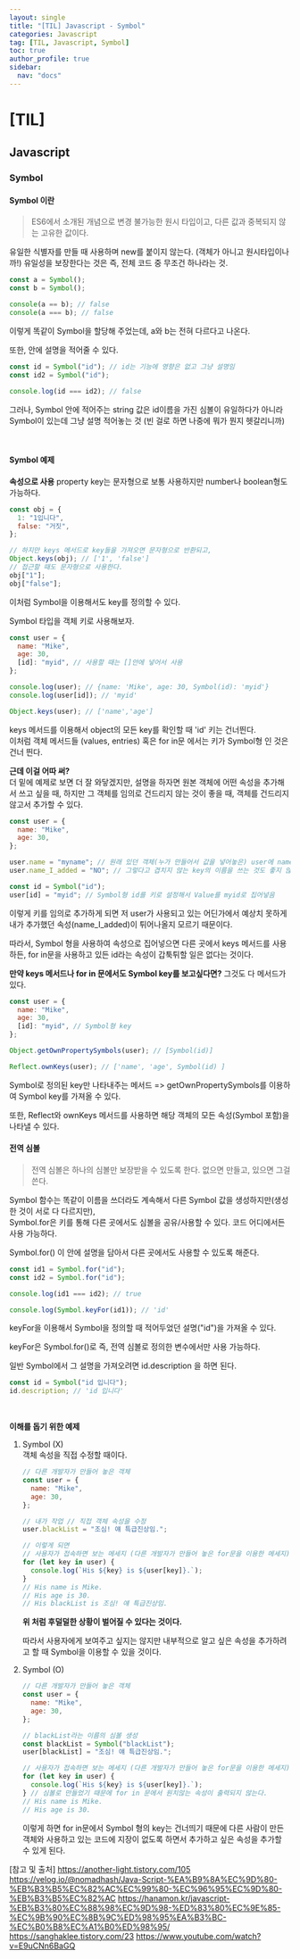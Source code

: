 ```yaml
---
layout: single
title: "[TIL] Javascript - Symbol"
categories: Javascript
tag: [TIL, Javascript, Symbol]
toc: true
author_profile: true
sidebar:
  nav: "docs"
---
```


# [TIL]

## Javascript

### Symbol

#### Symbol 이란

> ES6에서 소개된 개념으로 변경 불가능한 원시 타입이고, 다른 값과 중복되지 않는 고유한 값이다.

유일한 식별자를 만들 때 사용하며 new를 붙이지 않는다. (객체가 아니고 원시타입이나까!)
유일성을 보장한다는 것은 즉, 전체 코드 중 무조건 하나라는 것.

```jsx
const a = Symbol();
const b = Symbol();

console(a == b); // false
console(a === b); // false
```

이렇게 똑같이 Symbol을 할당해 주었는데, a와 b는 전혀 다르다고 나온다.

또한, 안에 설명을 적어줄 수 있다.

```jsx
const id = Symbol("id"); // id는 기능에 영향은 없고 그냥 설명임
const id2 = Symbol("id");

console.log(id === id2); // false
```

그러나, Symbol 안에 적어주는 string 값은 id이름을 가진 심볼이 유일하다가 아니라 Symbol이 있는데 그냥 설명 적어놓는 것 (빈 걸로 하면 나중에 뭐가 뭔지 헷갈리니까)

<br>

#### Symbol 예제

**속성으로 사용**
property key는 문자형으로 보통 사용하지만 number나 boolean형도 가능하다.

```jsx
const obj = {
  1: "1입니다",
  false: "거짓",
};

// 하지만 keys 메서드로 key들을 가져오면 문자형으로 반환되고,
Object.keys(obj); // ['1', 'false']
// 접근할 때도 문자형으로 사용한다.
obj["1"];
obj["false"];
```

이처럼 Symbol을 이용해서도 key를 정의할 수 있다.

Symbol 타입을 객체 키로 사용해보자.

```jsx
const user = {
  name: "Mike",
  age: 30,
  [id]: "myid", // 사용할 때는 []안에 넣어서 사용
};

console.log(user); // {name: 'Mike', age: 30, Symbol(id): 'myid'}
console.log(user[id]); // 'myid'

Object.keys(user); // ['name','age']
```

keys 메서드를 이용해서 object의 모든 key를 확인할 때 'id' 키는 건너띈다.
<br>이처럼 객체 메서드들 (values, entries) 혹은 for in문 에서는 키가 Symbol형 인 것은 건너 띈다.

**근데 이걸 어따 써?**
<br>더 밑에 예제로 보면 더 잘 와닿겠지만, 설명을 하자면 원본 객체에 어떤 속성을 추가해서 쓰고 싶을 때, 하지만 그 객체를 임의로 건드리지 않는 것이 좋을 때, 객체를 건드리지 않고서 추가할 수 있다.

```jsx
const user = {
  name: "Mike",
  age: 30,
};

user.name = "myname"; // 원래 있던 객체(누가 만들어서 값을 넣어놓은) user에 name 키에 값이 있는데 그걸 무시하고 임의로 name을 할당해버리면 안된다.
user.name_I_added = "NO"; // 그렇다고 겹치지 않는 key의 이름을 쓰는 것도 좋지 않다.

const id = Symbol("id");
user[id] = "myid"; // Symbol형 id를 키로 설정해서 Value를 myid로 집어넣음
```

이렇게 키를 임의로 추가하게 되면 저 user가 사용되고 있는 어딘가에서 예상치 못하게 내가 추가했던 속성(name_I_added)이 튀어나올지 모르기 때문이다.

따라서, Symbol 형을 사용하여 속성으로 집어넣으면 다른 곳에서 keys 메서드를 사용하든, for in문을 사용하고 있든 id라는 속성이 갑툭튀할 일은 없다는 것이다.

**만약 keys 메서드나 for in 문에서도 Symbol key를 보고싶다면?**
그것도 다 메서드가 있다.

```jsx
const user = {
  name: "Mike",
  age: 30,
  [id]: "myid", // Symbol형 key
};

Object.getOwnPropertySymbols(user); // [Symbol(id)]

Reflect.ownKeys(user); // ['name', 'age', Symbol(id) ]
```

Symbol로 정의된 key만 나타내주는 메서드 => getOwnPropertySymbols를 이용하여 Symbol key를 가져올 수 있다.

또한, Reflect와 ownKeys 메서드를 사용하면 해당 객체의 모든 속성(Symbol 포함)을 나타낼 수 있다.

#### 전역 심볼

> 전역 심볼은 하나의 심볼만 보장받을 수 있도록 한다. 없으면 만들고, 있으면 그걸 쓴다.

Symbol 함수는 똑같이 이름을 쓰더라도 계속해서 다른 Symbol 값을 생성하지만(생성한 것이 서로 다 다르지만),
<br>Symbol.for은 키를 통해 다른 곳에서도 심볼을 공유/사용할 수 있다.
코드 어디에서든 사용 가능하다.

Symbol.for() 이 안에 설명을 담아서 다른 곳에서도 사용할 수 있도록 해준다.

```jsx
const id1 = Symbol.for("id");
const id2 = Symbol.for("id");

console.log(id1 === id2); // true

console.log(Symbol.keyFor(id1)); // 'id'
```

keyFor을 이용해서 Symbol을 정의할 때 적어두었던 설명("id")을 가져올 수 있다.

keyFor은 Symbol.for()로 즉, 전역 심볼로 정의한 변수에서만 사용 가능하다.

일반 Symbol에서 그 설명을 가져오려면 id.description 을 하면 된다.

```jsx
const id = Symbol("id 입니다");
id.description; // 'id 입니다'
```

<br>

**이해를 돕기 위한 예제**

1.  Symbol (X)
    <br>객체 속성을 직접 수정할 때이다.

    ```jsx
    // 다른 개발자가 만들어 놓은 객체
    const user = {
      name: "Mike",
      age: 30,
    };

    // 내가 작업 // 직접 객체 속성을 수정
    user.blackList = "조심! 얘 특급진상임.";

    // 이렇게 되면
    // 사용자가 접속하면 보는 메세지 (다른 개발자가 만들어 놓은 for문을 이용한 메세지)
    for (let key in user) {
      console.log(`His ${key} is ${user[key]}.`);
    }
    // His name is Mike.
    // His age is 30.
    // His blackList is 조심! 얘 특급진상임.
    ```

    **위 처럼 후덜덜한 상황이 벌어질 수 있다는 것이다.**

    따라서 사용자에게 보여주고 싶지는 않지만 내부적으로 알고 싶은 속성을 추가하려고 할 때 Symbol을 이용할 수 있을 것이다.

2.  Symbol (O)

    ```jsx
    // 다른 개발자가 만들어 놓은 객체
    const user = {
      name: "Mike",
      age: 30,
    };

    // blackList라는 이름의 심볼 생성
    const blackList = Symbol("blackList");
    user[blackList] = "조심! 얘 특급진상임.";

    // 사용자가 접속하면 보는 메세지 (다른 개발자가 만들어 놓은 for문을 이용한 메세지)
    for (let key in user) {
      console.log(`His ${key} is ${user[key]}.`);
    } // 심볼로 만들었기 때문에 for in 문에서 원치않는 속성이 출력되지 않는다.
    // His name is Mike.
    // His age is 30.
    ```

    이렇게 하면 for in문에서 Symbol 형의 key는 건너띄기 때문에 다른 사람이 만든 객체와 사용하고 있는 코드에 지장이 없도록 하면서 추가하고 싶은 속성을 추가할 수 있게 된다.

[참고 및 출처]
https://another-light.tistory.com/105
https://velog.io/@nomadhash/Java-Script-%EA%B9%8A%EC%9D%80-%EB%B3%B5%EC%82%AC%EC%99%80-%EC%96%95%EC%9D%80-%EB%B3%B5%EC%82%AC
https://hanamon.kr/javascript-%EB%B3%80%EC%88%98%EC%9D%98-%ED%83%80%EC%9E%85-%EC%9B%90%EC%8B%9C%ED%98%95%EA%B3%BC-%EC%B0%B8%EC%A1%B0%ED%98%95/
https://sanghaklee.tistory.com/23
https://www.youtube.com/watch?v=E9uCNn6BaGQ
